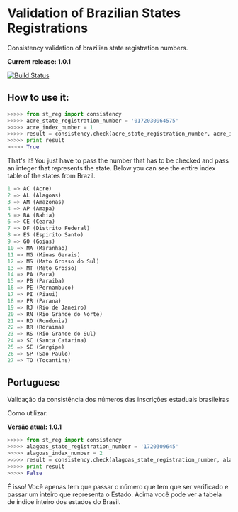 Validation of Brazilian States Registrations
=====================

Consistency validation of brazilian state registration numbers.

**Current release: 1.0.1**

[![Build Status](https://travis-ci.org/matheuscas/br-state_registration.png?branch=master)](https://travis-ci.org/matheuscas/br-state_registration)

How to use it:
--------------

``` python
>>>>> from st_reg import consistency
>>>>> acre_state_registration_number = '0172030964575'
>>>>> acre_index_number = 1
>>>>> result = consistency.check(acre_state_registration_number, acre_index_number)
>>>>> print result
>>>>> True
```

That's it! You just have to pass the number that has to be checked and pass an integer that represents the state. Below you can see the entire index table of the states from Brazil.

``` python
1 => AC (Acre)
2 => AL (Alagoas)
3 => AM (Amazonas)
4 => AP (Amapa)
5 => BA (Bahia)
6 => CE (Ceara)
7 => DF (Distrito Federal)
8 => ES (Espirito Santo)
9 => GO (Goias)
10 => MA (Maranhao)
11 => MG (Minas Gerais)
12 => MS (Mato Grosso do Sul)
13 => MT (Mato Grosso)
14 => PA (Para)
15 => PB (Paraiba)
16 => PE (Pernambuco)
17 => PI (Piaui)
18 => PR (Parana)
19 => RJ (Rio de Janeiro)
20 => RN (Rio Grande do Norte)
21 => RO (Rondonia)
22 => RR (Roraima)
23 => RS (Rio Grande do Sul)
24 => SC (Santa Catarina)
25 => SE (Sergipe)
26 => SP (Sao Paulo)
27 => TO (Tocantins)  
```

Portuguese
--------------

Validação da consistência dos números das inscrições estaduais brasileiras

Como utilizar:

**Versão atual: 1.0.1**

``` python
>>>>> from st_reg import consistency
>>>>> alagoas_state_registration_number = '1720309645'
>>>>> alagoas_index_number = 2
>>>>> result = consistency.check(alagoas_state_registration_number, alagoas_index_number)
>>>>> print result
>>>>> False
```
É isso! Você apenas tem que passar o número que tem que ser verificado e passar um inteiro que representa o Estado. Acima você pode ver a tabela de índice inteiro dos estados do Brasil.



